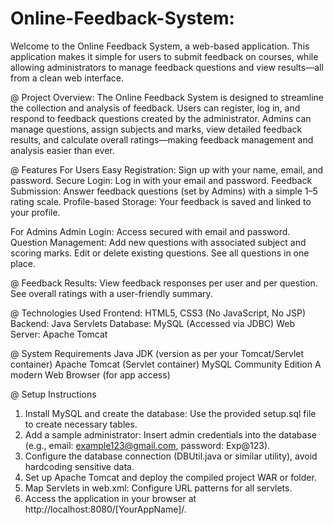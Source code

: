 # Online-Feedback-System: 
Welcome to the Online Feedback System, a web-based application. This application makes it simple for users to submit feedback on courses, 
while allowing administrators to manage feedback questions and view results—all from a clean web interface.

@ Project Overview:
The Online Feedback System is designed to streamline the collection and analysis of feedback. 
Users can register, log in, and respond to feedback questions created by the administrator. 
Admins can manage questions, assign subjects and marks, view detailed feedback results, and 
calculate overall ratings—making feedback management and analysis easier than ever.

@ Features
For Users
Easy Registration: Sign up with your name, email, and password.
Secure Login: Log in with your email and password.
Feedback Submission: Answer feedback questions (set by Admins) with a simple 1–5 rating scale.
Profile-based Storage: Your feedback is saved and linked to your profile.

For Admins
Admin Login: Access secured with email and password.
Question Management: Add new questions with associated subject and scoring marks. Edit or delete existing questions. See all questions in one place.

@ Feedback Results:
View feedback responses per user and per question.
See overall ratings with a user-friendly summary.

@ Technologies Used
Frontend: HTML5, CSS3 (No JavaScript, No JSP)
Backend: Java Servlets
Database: MySQL (Accessed via JDBC)
Web Server: Apache Tomcat

@ System Requirements
Java JDK (version as per your Tomcat/Servlet container)
Apache Tomcat (Servlet container)
MySQL Community Edition
A modern Web Browser (for app access)

@ Setup Instructions
1. Install MySQL and create the database: Use the provided setup.sql file to create necessary tables.
2. Add a sample administrator: Insert admin credentials into the database (e.g., email: example123@gmail.com, password: Exp@123).
3. Configure the database connection (DBUtil.java or similar utility), avoid hardcoding sensitive data.
4. Set up Apache Tomcat and deploy the compiled project WAR or folder.
5. Map Servlets in web.xml: Configure URL patterns for all servlets.
6. Access the application in your browser at http://localhost:8080/[YourAppName]/.
